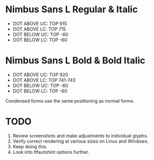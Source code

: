 Nimbus Sans L Regular & Italic
==============================
- DOT ABOVE UC: TOP 915
- DOT ABOVE LC: TOP 715
- DOT BELOW UC: TOP -60
- DOT BELOW LC: TOP -60

Nimbus Sans L Bold & Bold Italic
================================
- DOT ABOVE UC: TOP 920
- DOT ABOVE LC: TOP 741-743
- DOT BELOW UC: TOP -60
- DOT BELOW LC: TOP -60

Condensed forms use the same positioning as normal forms.

TODO
====
1. Review screenshots and make adjustments to individual glyphs.
2. Verify correct rendering at various sizes on Linux and Windows.
3. Keep doing this.
4. Look into ttfautohint options further.
